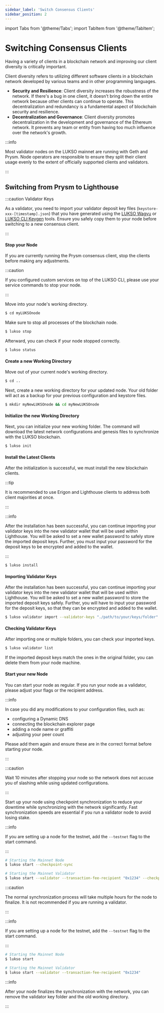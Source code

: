 ```yaml
---
sidebar_label: 'Switch Consensus Clients'
sidebar_position: 2
---
```


import Tabs from '@theme/Tabs';
import TabItem from '@theme/TabItem';

# Switching Consensus Clients

Having a variety of clients in a blockchain network and improving our client diversity is critically important.

Client diversity refers to utilizing different software clients in a blockchain network developed by various teams and in other programming languages.

- **Security and Resilience**: Client diversity increases the robustness of the network. If there's a bug in one client, it doesn't bring down the entire network because other clients can continue to operate. This decentralization and redundancy is a fundamental aspect of blockchain security and resilience.
- **Decentralization and Governance**: Client diversity promotes decentralization in the development and governance of the Ethereum network. It prevents any team or entity from having too much influence over the network's growth.

:::info

Most validator nodes on the LUKSO mainnet are running with Geth and Prysm. Node operators are responsible to ensure they split their client usage evenly to the extent of officially supported clients and validators.

:::

## Switching from Prysm to Lighthouse

:::caution Validator Keys

As a validator, you need to import your validator deposit key files (`keystore-xxx-[timestamp].json`) that you have generated using the [LUKSO Wagyu](https://github.com/lukso-network/tools-wagyu-key-gen) or [LUKSO CLI Keygen](https://github.com/lukso-network/tools-key-gen-cli) tools. Ensure you safely copy them to your node before switching to a new consensus client.

:::

#### Stop your Node

If you are currently running the Prysm consensus client, stop the clients before making any adjustments.

:::caution

If you configured custom services on top of the LUKSO CLI, please use your service commands to stop your node.

:::

Move into your node's working directory.

```bash
$ cd myLUKSOnode
```

Make sure to stop all processes of the blockchain node.

```bash
$ lukso stop
```

Afterward, you can check if your node stopped correctly.

```bash
$ lukso status
```

#### Create a new Working Directory

Move out of your current node's working directory.

```bash
$ cd ..
```

Next, create a new working directory for your updated node. Your old folder will act as a backup for your previous configuration and keystore files.

```bash
$ mkdir myNewLUKSOnode && cd myNewLUKSOnode
```

#### Initialize the new Working Directory

Next, you can initialize your new working folder. The command will download the latest network configurations and genesis files to synchronize with the LUKSO blockchain.

```bash
$ lukso init
```

#### Install the Latest Clients

After the initialization is successful, we must install the new blockchain clients.

:::tip

It is recommended to use Erigon and Lighthouse clients to address both client majorities at once.

:::

:::info

After the installation has been successful, you can continue importing your validator keys into the new validator wallet that will be used within Lighthouse. You will be asked to set a new wallet password to safely store the imported deposit keys. Further, you must input your password for the deposit keys to be encrypted and added to the wallet.

:::

```bash
$ lukso install
```

#### Importing Validator Keys

After the installation has been successful, you can continue importing your validator keys into the new validator wallet that will be used within Lighthouse. You will be asked to set a new wallet password to store the imported deposit keys safely. Further, you will have to input your password for the deposit keys, so that they can be encrypted and added to the wallet.

```bash
$ lukso validator import --validator-keys "./path/to/your/keys/folder"
```

#### Checking Validator Keys

After importing one or multiple folders, you can check your imported keys.

```bash
$ lukso validator list
```

If the imported deposit keys match the ones in the original folder, you can delete them from your node machine.

#### Start your new Node

You can start your node as regular. If you run your node as a validator, please adjust your flags or the recipient address.

:::info

In case you did any modifications to your configuration files, such as:

- configuring a Dynamic DNS
- connecting the blockchain explorer page
- adding a node name or graffiti
- adjusting your peer count

Please add them again and ensure these are in the correct format before starting your node.

:::

:::caution

Wait 10 minutes after stopping your node so the network does not accuse you of slashing while using updated configurations.

:::

Start up your node using checkpoint synchronization to reduce your downtime while synchronizing with the network significantly. Fast synchronization speeds are essential if you run a validator node to avoid losing stake.

<Tabs>
<TabItem value="checkpoint-sync" label="Checkpoint Synchronization">

:::info

If you are setting up a node for the testnet, add the `--testnet` flag to the start command.

:::

```sh
# Starting the Mainnet Node
$ lukso start --checkpoint-sync

# Starting the Mainnet Validator
$ lukso start --validator --transaction-fee-recipient "0x1234" --checkpoint-sync
```

  </TabItem>
  <TabItem value="regular-sync" label="Regular Synchronization">

:::caution

The normal synchronization process will take multiple hours for the node to finalize. It is not recommended if you are running a validator.

:::

:::info

If you are setting up a node for the testnet, add the `--testnet` flag to the start command.

:::

```bash
# Starting the Mainnet Node
$ lukso start

# Starting the Mainnet Validator
$ lukso start --validator --transaction-fee-recipient "0x1234"
```

  </TabItem>  
</Tabs>

:::info

After your node finalizes the synchronization with the network, you can remove the validator key folder and the old working directory.

:::
